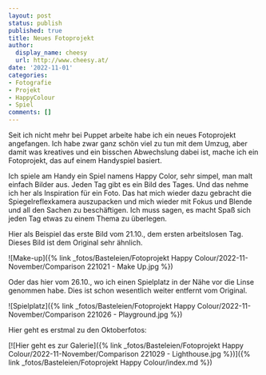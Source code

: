 ```yaml
---
layout: post
status: publish
published: true
title: Neues Fotoprojekt
author:
  display_name: cheesy
  url: http://www.cheesy.at/
date: '2022-11-01'
categories:
- Fotografie
- Projekt
- HappyColour
- Spiel
comments: []
---
```

Seit ich nicht mehr bei Puppet arbeite habe ich ein neues Fotoprojekt angefangen. Ich habe zwar ganz schön viel zu tun mit dem Umzug, aber damit was kreatives und ein bisschen Abwechslung dabei ist, mache ich ein Fotoprojekt, das auf einem Handyspiel basiert.

Ich spiele am Handy ein Spiel namens Happy Color, sehr simpel, man malt einfach Bilder aus. Jeden Tag gibt es ein Bild des Tages. Und das nehme ich her als Inspiration für ein Foto. Das hat mich wieder dazu gebracht die Spiegelreflexkamera auszupacken und mich wieder mit Fokus und Blende und all den Sachen zu beschäftigen. Ich muss sagen, es macht Spaß sich jeden Tag etwas zu einem Thema zu überlegen.

Hier als Beispiel das erste Bild vom 21.10., dem ersten arbeitslosen Tag. Dieses Bild ist dem Original sehr ähnlich.

![Make-up]({% link _fotos/Basteleien/Fotoprojekt Happy Colour/2022-11-November/Comparison 221021 - Make Up.jpg %})

Oder das hier vom 26.10., wo ich einen Spielplatz in der Nähe vor die Linse genommen habe. Dies ist schon wesentlich weiter entfernt vom Original.

![Spielplatz]({% link _fotos/Basteleien/Fotoprojekt Happy Colour/2022-11-November/Comparison 221026 - Playground.jpg %})

Hier geht es erstmal zu den Oktoberfotos:

[![Hier geht es zur Galerie]({% link _fotos/Basteleien/Fotoprojekt Happy Colour/2022-11-November/Comparison 221029 - Lighthouse.jpg %})]({% link _fotos/Basteleien/Fotoprojekt Happy Colour/index.md %})
